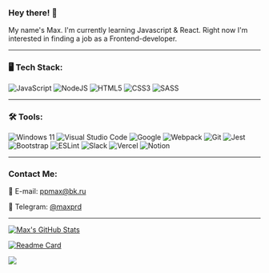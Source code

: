 ### Hey there! 🤖

My name's Max. I'm currently learning Javascript & React. Right now I'm interested in finding a job as a Frontend-developer.
***
### 🖥 Tech Stack:
<!-- ![React](https://img.shields.io/badge/react-%2320232a.svg?style=for-the-badge&logo=react&logoColor=%2361DAFB) -->
![JavaScript](https://img.shields.io/badge/javascript-%23323330.svg?style=for-the-badge&logo=javascript&logoColor=%23F7DF1E)
![NodeJS](https://img.shields.io/badge/node.js-6DA55F?style=for-the-badge&logo=node.js&logoColor=white)
![HTML5](https://img.shields.io/badge/html5-%23E34F26.svg?style=for-the-badge&logo=html5&logoColor=white)
![CSS3](https://img.shields.io/badge/css3-%231572B6.svg?style=for-the-badge&logo=css3&logoColor=white)
![SASS](https://img.shields.io/badge/SASS-hotpink.svg?style=for-the-badge&logo=SASS&logoColor=white)
***
### 🛠️ Tools:
![Windows 11](https://img.shields.io/badge/Windows%2011-%230079d5.svg?style=for-the-badge&logo=Windows%2011&logoColor=white)
![Visual Studio Code](https://img.shields.io/badge/VSCode-0078D4?style=for-the-badge&logo=visual%20studio%20code&logoColor=white)
![Google](https://img.shields.io/badge/google-4285F4?style=for-the-badge&logo=google&logoColor=white)
![Webpack](https://img.shields.io/badge/webpack-%238DD6F9.svg?style=for-the-badge&logo=webpack&logoColor=black)
![Git](https://img.shields.io/badge/git-%23F05033.svg?style=for-the-badge&logo=git&logoColor=white)
![Jest](https://img.shields.io/badge/-jest-%23C21325?style=for-the-badge&logo=jest&logoColor=white)
![Bootstrap](https://img.shields.io/badge/bootstrap-%23563D7C.svg?style=for-the-badge&logo=bootstrap&logoColor=white)
![ESLint](https://img.shields.io/badge/ESLint-4B3263?style=for-the-badge&logo=eslint&logoColor=white)
![Slack](https://img.shields.io/badge/Slack-4A154B?style=for-the-badge&logo=slack&logoColor=white)
![Vercel](https://img.shields.io/badge/vercel-%23000000.svg?style=for-the-badge&logo=vercel&logoColor=white)
![Notion](https://img.shields.io/badge/Notion-%23000000.svg?style=for-the-badge&logo=notion&logoColor=white)
***
### Contact Me:
📧 E-mail: ppmax@bk.ru

📱 Telegram: [@maxprd](https://t.me/maxprd)
***
[![Max's GitHub Stats](https://github-readme-stats.vercel.app/api?username=M4XPRD&hide=contribs&theme=react&show_icons=true&custom_title=Max's&nbsp;Github&nbsp;Stats)](https://github.com/anuraghazra/github-readme-stats)

[![Readme Card](https://github-readme-stats.vercel.app/api/pin/?username=M4XPRD&repo=frontend-project-lvl3&theme=react)](https://github.com/M4XPRD/frontend-project-lvl3)

<!-- ![Your Repository's Stats](https://github-readme-stats.vercel.app/api/top-langs/?username=M4XPRD&theme=react) -->

![](https://www.codewars.com/users/M4XPRD/badges/large)
